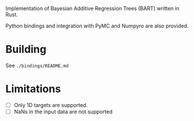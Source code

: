 Implementation of Bayesian Additive Regression Trees (BART) written in Rust.

Python bindings and integration with PyMC and Numpyro are also provided.

# Building
See `./bindings/README.md`

# Limitations

- [ ] Only 1D targets are supported.
- [ ] NaNs in the input data are not supported
